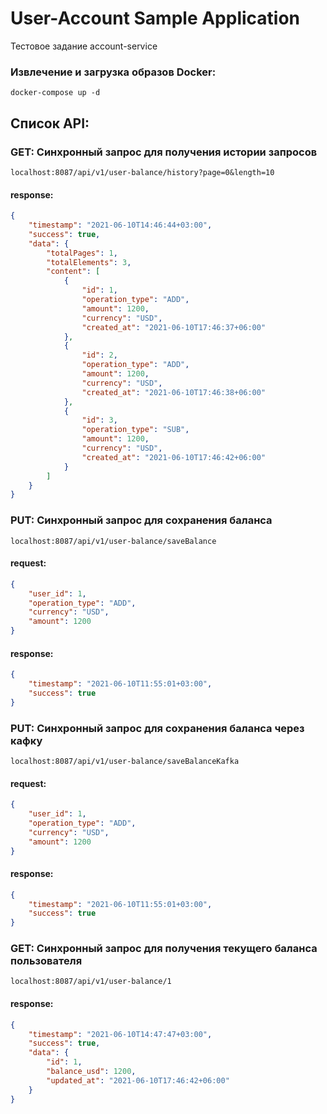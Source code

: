 # User-Account Sample Application
Тестовое задание account-service

<h3>Извлечение и загрузка образов Docker:</h3>
<code>docker-compose up -d</code>

<h2>Список API:</h2>

<h3>GET: Синхронный запрос для получения истории запросов</h3>
<code>localhost:8087/api/v1/user-balance/history?page=0&length=10</code>

<h4>response:</h4>

``` json
{
    "timestamp": "2021-06-10T14:46:44+03:00",
    "success": true,
    "data": {
        "totalPages": 1,
        "totalElements": 3,
        "content": [
            {
                "id": 1,
                "operation_type": "ADD",
                "amount": 1200,
                "currency": "USD",
                "created_at": "2021-06-10T17:46:37+06:00"
            },
            {
                "id": 2,
                "operation_type": "ADD",
                "amount": 1200,
                "currency": "USD",
                "created_at": "2021-06-10T17:46:38+06:00"
            },
            {
                "id": 3,
                "operation_type": "SUB",
                "amount": 1200,
                "currency": "USD",
                "created_at": "2021-06-10T17:46:42+06:00"
            }
        ]
    }
}
```

<h3>PUT: Синхронный запрос для сохранения баланса</h3>
<code>localhost:8087/api/v1/user-balance/saveBalance</code>

<h4>request:</h4>

``` json
{
    "user_id": 1,
    "operation_type": "ADD",
    "currency": "USD",
    "amount": 1200
}
```

<h4>response:</h4>

``` json
{
    "timestamp": "2021-06-10T11:55:01+03:00",
    "success": true
}
```

<h3>PUT: Синхронный запрос для сохранения баланса через кафку</h3>
<code>localhost:8087/api/v1/user-balance/saveBalanceKafka</code>

<h4>request:</h4>

``` json
{
    "user_id": 1,
    "operation_type": "ADD",
    "currency": "USD",
    "amount": 1200
}
```

<h4>response:</h4>

``` json
{
    "timestamp": "2021-06-10T11:55:01+03:00",
    "success": true
}
```

<h3>GET: Синхронный запрос для получения текущего баланса пользователя</h3>
<code>localhost:8087/api/v1/user-balance/1</code>

<h4>response:</h4>

``` json
{
    "timestamp": "2021-06-10T14:47:47+03:00",
    "success": true,
    "data": {
        "id": 1,
        "balance_usd": 1200,
        "updated_at": "2021-06-10T17:46:42+06:00"
    }
}
```
